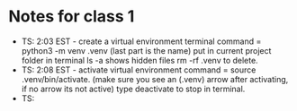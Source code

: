 # Notes for class 1

- TS: 2:03 EST - create a virtual environment terminal command = python3 -m venv .venv (last part is the name) put in current project folder in terminal  ls -a shows hidden files rm -rf .venv to delete.
- TS: 2:08 EST - activate virtual environment command = source .venv/bin/activate. (make sure you see an (.venv) arrow after activating, if no arrow its not active) type deactivate to stop in terminal.
- TS: 
